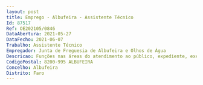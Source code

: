 ```yaml
--- 
layout: post
title: Emprego - Albufeira - Assistente Técnico
Id: 87517
Ref: OE202105/0846
DataAbertura: 2021-05-27
DataFecho: 2021-06-07
Trabalho: Assistente Técnico
Empregador: Junta de Freguesia de Albufeira e Olhos de Água
Descricao: Funções nas áreas do atendimento ao público, expediente, execução de tarefas administrativas inerentes às competências delegadas na Junta de Freguesia, apoio aos órgãos executivos da Junta de Freguesia, contabilidade, tesouraria e contratação pública, bem como nos recursos humanos, entre outras tarefas deliberadas pelo executivo.
CodigoPostal: 8200-995 ALBUFEIRA
Concelho: Albufeira
Distrito: Faro
--- 
```


